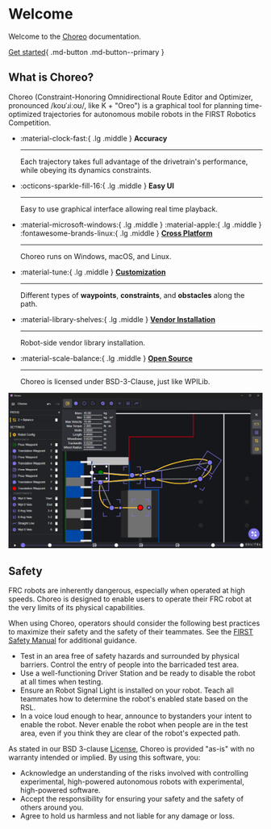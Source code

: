 # Welcome

Welcome to the [Choreo](https://github.com/SleipnirGroup/Choreo) documentation.

[Get started](./installation.md){ .md-button .md-button--primary }


## What is Choreo?

Choreo (Constraint-Honoring Omnidirectional Route Editor and Optimizer, pronounced /koʊˈɹiːoʊ/, like K + "Oreo") is a graphical tool for planning time-optimized trajectories for autonomous mobile robots in the FIRST Robotics Competition.

<div class="grid cards" markdown>

-   :material-clock-fast:{ .lg .middle } __Accuracy__

    ---

    Each trajectory takes full advantage of the drivetrain's performance, while obeying its dynamics constraints.


-   :octicons-sparkle-fill-16:{ .lg .middle } __Easy UI__

    ---

    Easy to use graphical interface allowing real time playback.


-   :material-microsoft-windows:{ .lg .middle } :material-apple:{ .lg .middle } :fontawesome-brands-linux:{ .lg .middle } [__Cross Platform__](./installation.md)

    ---

    Choreo runs on Windows, macOS, and Linux.



-   :material-tune:{ .lg .middle } [__Customization__](./usage/editing-paths.md)

    ---

    Different types of **waypoints**, **constraints**, and **obstacles** along the path.


-   :material-library-shelves:{ .lg .middle } [__Vendor Installation__](./choreolib/installation.md)

    ---

    Robot-side vendor library installation.



-   :material-scale-balance:{ .lg .middle } [__Open Source__](./contributing/contributing-guide.md)

    ---

    Choreo is licensed under BSD-3-Clause, just like WPILib.

<!-- -   :material-connection:{ .lg .middle } __PathPlanner Integration__

    ---

    Integration with PathPlanner allows you to generate paths while still working with a familiar toolset. -->



</div>

![Readme Screenshot of Example Choreo Setup](media/readmeScreenshot.png)

## Safety

FRC robots are inherently dangerous, especially when operated at high speeds. Choreo is designed to enable users to operate their FRC robot at the very limits of its physical capabilities.

When using Choreo, operators should consider the following best practices to maximize their safety and the safety of their teammates. See the [FIRST Safety Manual](https://www.firstinspires.org/robotics/frc/safety) for additional guidance.

- Test in an area free of safety hazards and surrounded by physical barriers. Control the entry of people into the barricaded test area.
- Use a well-functioning Driver Station and be ready to disable the robot at all times when testing.
- Ensure an Robot Signal Light is installed on your robot. Teach all teammates how to determine the robot's enabled state based on the RSL.
- In a voice loud enough to hear, announce to bystanders your intent to enable the robot. Never enable the robot when people are in the test area, even if you think they are clear of the robot's expected path.

As stated in our BSD 3-clause [License](https://github.com/SleipnirGroup/Choreo/blob/main/LICENSE), Choreo is provided "as-is" with no warranty intended or implied. By using this software, you:

- Acknowledge an understanding of the risks involved with controlling experimental, high-powered autonomous robots with experimental, high-powered software.
- Accept the responsibility for ensuring your safety and the safety of others around you.
- Agree to hold us harmless and not liable for any damage or loss.
